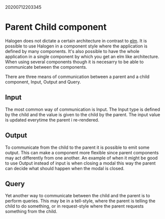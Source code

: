 20200712203345
# Parent Child component
Halogen does not dictate a certain architecture in contrast to [elm](20200705164508). It is possible to use Halogen in a component style where the application is defined by many components. It's also possible to have the whole application in a single component by which you get an elm like architecture. When using several components though it is necesarry to be able to communicate between the components.

There are three means of communication between a parent and a child component, Input, Output and Query.

## Input
The most common way of communication is Input. The Input type is defined by the child and the value is given to the child by the parent. The input value is updated everytime the parent i re-rendered.

## Output
To communicate from the child to the parent it is possible to emit some output. This can make a component more flexible since parent components may act differently from one another. An example of when it might be good to use Output instead of input is when closing a modal this way the parent can decide what should happen when the modal is closed.

## Query
Yet another way to communicate between the child and the parent is to perform queries. This may be in a tell-style, where the parent is telling the child to do something, or in request-style where the parent requests something from the child.